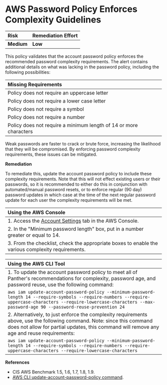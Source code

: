 # AWS Password Policy Enforces Complexity Guidelines

| Risk       | Remediation Effort |
| :--------- | :----------------- |
| **Medium** | **Low**            |

This policy validates that the account password policy enforces the recommended password complexity requirements. The alert contains additional details on what was lacking in the password policy, including the following possibilities:

| Missing Requirements                                              |
| :---------------------------------------------------------------- |
| Policy does not require an uppercase letter                       |
| Policy does not require a lower case letter                       |
| Policy does not require a symbol                                  |
| Policy does not require a number                                  |
| Policy does not require a minimum length of 14 or more characters |

Weak passwords are faster to crack or brute force, increasing the likelihood that they will be compromised. By enforcing password complexity requirements, these issues can be mitigated.

**Remediation**

To remediate this, update the account password policy to include these complexity requirements. Note that this will not effect existing users or their passwords, so it is recommended to either do this in conjunction with automated/manual password resets, or to enforce regular \(90 day\) password updates in which case at the time of the next regular password update for each user the complexity requirements will be met.

| Using the AWS Console                                                                                                |
| :------------------------------------------------------------------------------------------------------------------- |
| 1. Access the [Account Settings](https://console.aws.amazon.com/iam/home?#/account_settings) tab in the AWS Console. |
| 2. In the "Minimum password length" box, put in a number greater or equal to 14.                                     |
| 3. From the checklist, check the appropriate boxes to enable the various complexity requirements.                    |

| Using the AWS CLI Tool                                                                                                                                                                                                       |
| :--------------------------------------------------------------------------------------------------------------------------------------------------------------------------------------------------------------------------- |
| 1. To update the account password policy to meet all of Panther's recommendations for complexity, password age, and password reuse, use the following command:                                                               |
| `aws iam update-account-password-policy --minimum-password-length 14 --require-symbols --require-numbers --require-uppercase-characters --require-lowercase-characters --max-password-age 90 --password-reuse-prevention 24` |
| 2. Alternatively, to just enforce the complexity requirements above, use the following command. Note: since this command does not allow for partial updates, this command will remove any age and reuse requirements:        |
| `aws iam update-account-password-policy --minimum-password-length 14 --require-symbols --require-numbers --require-uppercase-characters --require-lowercase-characters`                                                      |

**References**

- CIS AWS Benchmark 1.5, 1.6, 1.7, 1.8, 1.9.
- [AWS CLI update-account-password-policy command](https://docs.aws.amazon.com/cli/latest/reference/iam/update-account-password-policy.html).
